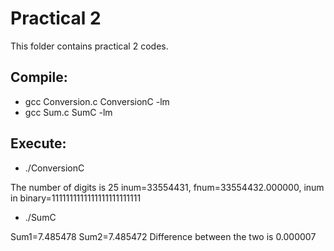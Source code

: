 # Practical 2

This folder contains practical 2 codes.

## Compile:

* gcc Conversion.c ConversionC -lm
* gcc Sum.c SumC -lm

## Execute:

* ./ConversionC

 The number of digits is 25
 inum=33554431,  fnum=33554432.000000, inum in binary=1111111111111111111111111

* ./SumC

 Sum1=7.485478
 Sum2=7.485472
 Difference between the two is 0.000007

